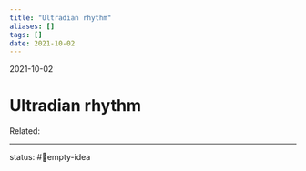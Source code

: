 ```yaml
---
title: "Ultradian rhythm"
aliases: []
tags: []
date: 2021-10-02
---
```

2021-10-02
# Ultradian rhythm
Related:
___
status: #💭empty-idea